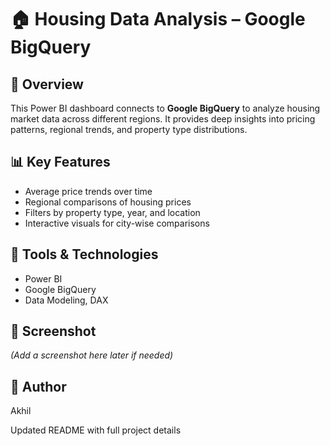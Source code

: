 # 🏠 Housing Data Analysis – Google BigQuery

## 📌 Overview
This Power BI dashboard connects to **Google BigQuery** to analyze housing market data across different regions. It provides deep insights into pricing patterns, regional trends, and property type distributions.

## 📊 Key Features
- Average price trends over time
- Regional comparisons of housing prices
- Filters by property type, year, and location
- Interactive visuals for city-wise comparisons

## 🧰 Tools & Technologies
- Power BI
- Google BigQuery
- Data Modeling, DAX

## 📸 Screenshot
*(Add a screenshot here later if needed)*

## 👤 Author
Akhil 


Updated README with full project details
